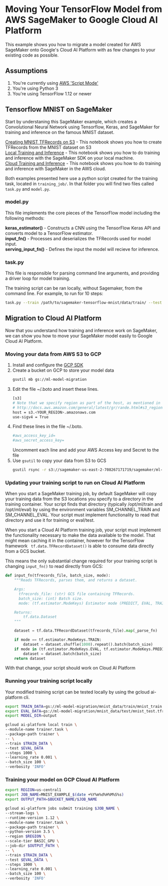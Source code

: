 # Moving Your TensorFlow Model from AWS SageMaker to Google Cloud AI Platform

This example shows you how to migrate a model created for AWS SageMaker onto 
Google's Cloud AI Platform with as few changes to your existing code as 
possible. 

## Assumptions
1. You're currently using [AWS 'Script Mode'](https://sagemaker.readthedocs.io/en/stable/using_tf.html#training-with-tensorflow)
1. You're using Python 3
1. You're using TensorFlow 1.12 or newer

## Tensorflow MNIST on SageMaker
Start by understaning this SageMaker example, which creates a Convolutional Neural Network using Tensorflow, Keras, and SageMaker for training and inference
on the famous MNIST dataset.

[Creating MNIST TFRecords on S3](sagemaker-tensorflow-mnist/mnist-tfrecord-creator.ipynb) - This notebook shows you how to create TFRecords from the MNIST dataset on S3    
[Local Training and Inference](sagemaker-tensorflow-mnist/train_mnist_local.ipynb) - This notebook shows you how to do training and inference with the SageMaker SDK on your local machine.  
[Cloud Training and Inference](sagemaker-tensorflow-mnist/train_mnist_remote.ipynb)  - This notebook shows you how to do training and inference with SageMaker in the AWS cloud.

Both examples presented here use a python script created for the training task, located in `training_job/`.  In that folder you will find two files called
`task.py` and `model.py`.  

### model.py
This file implements the core pieces of the TensorFlow model including the 
following methods:

**keras_estimator()** - Constructs a CNN using the TensorFlow Keras API and converts model to a TensorFlow estimator.  
**input_fn()** - Processes and deserializes the TFRecords used for model input.  
**serving_input_fn()** - Defines the input the model will recieve for inference.  

### task.py
This file is responsible for parsing command line arguments, and providing a driver loop for model training.

The training script can be ran locally, without Sagemaker, from the command line. For example, to run for 10 steps:

```bash
task.py --train /path/to/sagemaker-tensorflow-mnist/data/train/ --test /path/to/sagemaker-tensorflow-mnist/data/test/ --steps=10
```

## Migration to Cloud AI Platform
Now that you understand how training and inference work on SageMaker, we can show you how to move your SageMaker model easily to Google Cloud AI Platform.



### Moving your data from AWS S3 to GCP

1. Install and configure the [GCP SDK](https://cloud.google.com/sdk/install)
1. Create a bucket on GCP to store your model data
    ```bash
    gsutil mb gs://ml-model-migration
    ```
1. Edit the file ~/.boto and insert these lines.
    ```bash
    [s3]
    # Note that we specify region as part of the host, as mentioned in the AWS docs:
    # http://docs.aws.amazon.com/general/latest/gr/rande.html#s3_region
    host = s3.<YOUR_REGION>.amazonaws.com
    use-sigv4 = True
    ``` 
1. Find these lines in the file ~/.boto.
     ```bash
     #aws_access_key_id=
     #aws_secret_access_key=
    ```
    Uncomment each line and add your AWS Access key and Secret to the file
1. Use `gsutil` to copy your data from S3 to GCS
    ```bash
    gsutil rsync -r s3://sagemaker-us-east-2-708267171719/sagemaker/ml-model-migration/data/mnist gs://ml-model-migration/mnist_data
    ```
 
### Updating your training script to run on Cloud AI Platform
When you start a SageMaker training job, by default SageMaker will copy your training data
from the S3 locations you specify to a directory in the training container. Your script finds that directory (typically /opt/ml/train and /opt/ml/eval) by using
the environment variables SM_CHANNEL_TRAIN and SM_CHANNEL_EVAL. Your script must implement functionality to read that directory and use it for training or eval/test.

When you start a Cloud AI Platform training job, your script must implement the functionality necessary to make the data available to the model. That might mean
caching it in the container, however for the TensorFlow framework ` tf.data.TFRecordDataset()` is able to consume data directly from a GCS bucket. 

This means the only substantial change required for your training script is changing `input_fn()` to read directly from GCS:

```python
def input_fn(tfrecords_file, batch_size, mode):
    """Reads TFRecords, parses them, and returns a dataset.

    Args:
      tfrecords_file: (str) GCS file containing TFRecords.
      batch_size: (int) Batch size.
      mode: (tf.estimator.ModeKeys) Estimator mode (PREDICT, EVAL, TRAIN).

    Returns:
        tf.data.Dataset
    """

    dataset = tf.data.TFRecordDataset(tfrecords_file).map(_parse_fn)

    if mode == tf.estimator.ModeKeys.TRAIN:
        dataset = dataset.shuffle(1000).repeat().batch(batch_size)
    if mode in (tf.estimator.ModeKeys.EVAL, tf.estimator.ModeKeys.PREDICT):
        dataset = dataset.batch(batch_size)
    return dataset
```

With that change, your script should work on Cloud AI Platform

### Running your training script locally

Your modified training script can be tested locally by using the gcloud ai-platform cli.

```bash
export TRAIN_DATA=gs://ml-model-migration/mnist_data/train/mnist_train.tfrecords
export EVAL_DATA=gs://ml-model-migration/mnist_data/test/mnist_test.tfrecords
export MODEL_DIR=output

gcloud ai-platform local train \
--module-name trainer.task \
--package-path trainer \
-- \
--train $TRAIN_DATA \
--test $EVAL_DATA 
--steps 1000 \ 
--learning_rate 0.001 \
--batch_size 100 \
--verbosity 'INFO' 
```

### Training your model on GCP Cloud AI Platform

```bash
export REGION=us-central1
export JOB_NAME=MNIST_EXAMPLE_$(date +%Y%m%d%H%M%S%s)
export OUTPUT_PATH=$BUCKET_NAME/$JOB_NAME

gcloud ai-platform jobs submit training $JOB_NAME \
--stream-logs \
--runtime-version 1.12 \
--module-name trainer.task \
--package-path trainer \
--python-version 3.5 \
--region $REGION \
--scale-tier BASIC_GPU \
--job-dir $OUTPUT_PATH \
-- \
--train $TRAIN_DATA \
--test $EVAL_DATA \
--steps 1000 \
--learning_rate 0.001 \
--batch_size 100 \
--verbosity 'INFO'
```

